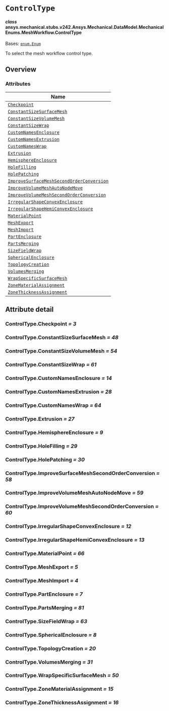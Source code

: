 # `ControlType`

<a id="ansys.mechanical.stubs.v242.Ansys.Mechanical.DataModel.MechanicalEnums.MeshWorkflow.ControlType"></a>

#### *class* ansys.mechanical.stubs.v242.Ansys.Mechanical.DataModel.MechanicalEnums.MeshWorkflow.ControlType

Bases: [`enum.Enum`](https://docs.python.org/3/library/enum.html#enum.Enum)

To select the mesh workflow control type.

<!-- !! processed by numpydoc !! -->

<a id="overview"></a>

## Overview

### Attributes

| Name |
| ------------------------------------------------------------------------------------------------------------------------------------------------------------------------------------------------ |
| [`Checkpoint`](#ControlType.Checkpoint) |
| [`ConstantSizeSurfaceMesh`](#ControlType.ConstantSizeSurfaceMesh) |
| [`ConstantSizeVolumeMesh`](#ControlType.ConstantSizeVolumeMesh) |
| [`ConstantSizeWrap`](#ControlType.ConstantSizeWrap) |
| [`CustomNamesEnclosure`](#ControlType.CustomNamesEnclosure) |
| [`CustomNamesExtrusion`](#ControlType.CustomNamesExtrusion) |
| [`CustomNamesWrap`](#ControlType.CustomNamesWrap) |
| [`Extrusion`](#ControlType.Extrusion) |
| [`HemisphereEnclosure`](#ControlType.HemisphereEnclosure) |
| [`HoleFilling`](#ControlType.HoleFilling) |
| [`HolePatching`](#ControlType.HolePatching) |
| [`ImproveSurfaceMeshSecondOrderConversion`](#ControlType.ImproveSurfaceMeshSecondOrderConversion) |
| [`ImproveVolumeMeshAutoNodeMove`](#ControlType.ImproveVolumeMeshAutoNodeMove) |
| [`ImproveVolumeMeshSecondOrderConversion`](#ControlType.ImproveVolumeMeshSecondOrderConversion) |
| [`IrregularShapeConvexEnclosure`](#ControlType.IrregularShapeConvexEnclosure) |
| [`IrregularShapeHemiConvexEnclosure`](#ControlType.IrregularShapeHemiConvexEnclosure) |
| [`MaterialPoint`](#ControlType.MaterialPoint) |
| [`MeshExport`](#ControlType.MeshExport) |
| [`MeshImport`](#ControlType.MeshImport) |
| [`PartEnclosure`](#ControlType.PartEnclosure) |
| [`PartsMerging`](#ControlType.PartsMerging) |
| [`SizeFieldWrap`](#ControlType.SizeFieldWrap) |
| [`SphericalEnclosure`](#ControlType.SphericalEnclosure) |
| [`TopologyCreation`](#ControlType.TopologyCreation) |
| [`VolumesMerging`](#ControlType.VolumesMerging) |
| [`WrapSpecificSurfaceMesh`](#ControlType.WrapSpecificSurfaceMesh) |
| [`ZoneMaterialAssignment`](#ControlType.ZoneMaterialAssignment) |
| [`ZoneThicknessAssignment`](#ControlType.ZoneThicknessAssignment) |

<a id="attribute-detail"></a>

## Attribute detail

<a id="ControlType.Checkpoint"></a>

### ControlType.Checkpoint *= 3*

<a id="ControlType.ConstantSizeSurfaceMesh"></a>

### ControlType.ConstantSizeSurfaceMesh *= 48*

<a id="ControlType.ConstantSizeVolumeMesh"></a>

### ControlType.ConstantSizeVolumeMesh *= 54*

<a id="ControlType.ConstantSizeWrap"></a>

### ControlType.ConstantSizeWrap *= 61*

<a id="ControlType.CustomNamesEnclosure"></a>

### ControlType.CustomNamesEnclosure *= 14*

<a id="ControlType.CustomNamesExtrusion"></a>

### ControlType.CustomNamesExtrusion *= 28*

<a id="ControlType.CustomNamesWrap"></a>

### ControlType.CustomNamesWrap *= 64*

<a id="ControlType.Extrusion"></a>

### ControlType.Extrusion *= 27*

<a id="ControlType.HemisphereEnclosure"></a>

### ControlType.HemisphereEnclosure *= 9*

<a id="ControlType.HoleFilling"></a>

### ControlType.HoleFilling *= 29*

<a id="ControlType.HolePatching"></a>

### ControlType.HolePatching *= 30*

<a id="ControlType.ImproveSurfaceMeshSecondOrderConversion"></a>

### ControlType.ImproveSurfaceMeshSecondOrderConversion *= 58*

<a id="ControlType.ImproveVolumeMeshAutoNodeMove"></a>

### ControlType.ImproveVolumeMeshAutoNodeMove *= 59*

<a id="ControlType.ImproveVolumeMeshSecondOrderConversion"></a>

### ControlType.ImproveVolumeMeshSecondOrderConversion *= 60*

<a id="ControlType.IrregularShapeConvexEnclosure"></a>

### ControlType.IrregularShapeConvexEnclosure *= 12*

<a id="ControlType.IrregularShapeHemiConvexEnclosure"></a>

### ControlType.IrregularShapeHemiConvexEnclosure *= 13*

<a id="ControlType.MaterialPoint"></a>

### ControlType.MaterialPoint *= 66*

<a id="ControlType.MeshExport"></a>

### ControlType.MeshExport *= 5*

<a id="ControlType.MeshImport"></a>

### ControlType.MeshImport *= 4*

<a id="ControlType.PartEnclosure"></a>

### ControlType.PartEnclosure *= 7*

<a id="ControlType.PartsMerging"></a>

### ControlType.PartsMerging *= 81*

<a id="ControlType.SizeFieldWrap"></a>

### ControlType.SizeFieldWrap *= 63*

<a id="ControlType.SphericalEnclosure"></a>

### ControlType.SphericalEnclosure *= 8*

<a id="ControlType.TopologyCreation"></a>

### ControlType.TopologyCreation *= 20*

<a id="ControlType.VolumesMerging"></a>

### ControlType.VolumesMerging *= 31*

<a id="ControlType.WrapSpecificSurfaceMesh"></a>

### ControlType.WrapSpecificSurfaceMesh *= 50*

<a id="ControlType.ZoneMaterialAssignment"></a>

### ControlType.ZoneMaterialAssignment *= 15*

<a id="ControlType.ZoneThicknessAssignment"></a>

### ControlType.ZoneThicknessAssignment *= 16*


